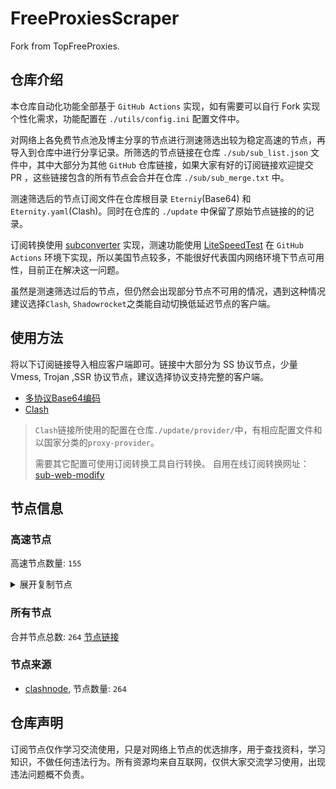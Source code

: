 # FreeProxiesScraper

Fork from TopFreeProxies.

## 仓库介绍
本仓库自动化功能全部基于 `GitHub Actions` 实现，如有需要可以自行 Fork 实现个性化需求，功能配置在 `./utils/config.ini` 配置文件中。

对网络上各免费节点池及博主分享的节点进行测速筛选出较为稳定高速的节点，再导入到仓库中进行分享记录。所筛选的节点链接在仓库 `./sub/sub_list.json` 文件中，其中大部分为其他 `GitHub` 仓库链接，如果大家有好的订阅链接欢迎提交 PR ，这些链接包含的所有节点会合并在仓库 `./sub/sub_merge.txt` 中。

测速筛选后的节点订阅文件在仓库根目录 `Eterniy`(Base64) 和 `Eternity.yaml`(Clash)。同时在仓库的 `./update` 中保留了原始节点链接的的记录。

订阅转换使用 [subconverter](https://github.com/tindy2013/subconverter) 实现，测速功能使用 [LiteSpeedTest](https://github.com/xxf098/LiteSpeedTest) 在 `GitHub Actions` 环境下实现，所以美国节点较多，不能很好代表国内网络环境下节点可用性，目前正在解决这一问题。

虽然是测速筛选过后的节点，但仍然会出现部分节点不可用的情况，遇到这种情况建议选择`Clash`, `Shadowrocket`之类能自动切换低延迟节点的客户端。

## 使用方法
将以下订阅链接导入相应客户端即可。链接中大部分为 SS 协议节点，少量 Vmess, Trojan ,SSR 协议节点，建议选择协议支持完整的客户端。

- [多协议Base64编码](https://raw.githubusercontent.com/caijh/FreeProxiesScraper/master/Eternity)
- [Clash](https://raw.githubusercontent.com/caijh/FreeProxiesScraper/master/Eternity.yaml)

>`Clash`链接所使用的配置在仓库`./update/provider/`中，有相应配置文件和以国家分类的`proxy-provider`。
>
>需要其它配置可使用订阅转换工具自行转换。
>自用在线订阅转换网址：[sub-web-modify](https://sub.v1.mk/)

## 节点信息
### 高速节点
高速节点数量: `155`
<details>
  <summary>展开复制节点</summary>

    vmess://eyJ2IjoiMiIsInBzIjoiMDQtMTAwLVJFTEFZIiwiYWRkIjoiczUuZGItbGluazAxLnRvcCIsInBvcnQiOiI4ODgwIiwidHlwZSI6Im5vbmUiLCJpZCI6ImFmYzI4YmMyLTM0NmQtMzVjZS1iODJmLTVlOWM3N2Y5ZDZhNCIsImFpZCI6IjAiLCJuZXQiOiJ3cyIsInBhdGgiOiIvZGFiYWkuaW4xMDQuMjEuMzcuMTA5IiwiaG9zdCI6InM1LmRiLWxpbmswMS50b3AiLCJ0bHMiOiIifQ==
    vmess://eyJ2IjoiMiIsInBzIjoiMDQtMTAxLVJFTEFZIiwiYWRkIjoiczEuZGItbGluazAyLnRvcCIsInBvcnQiOiIyMDg2IiwidHlwZSI6Im5vbmUiLCJpZCI6ImFmYzI4YmMyLTM0NmQtMzVjZS1iODJmLTVlOWM3N2Y5ZDZhNCIsImFpZCI6IjAiLCJuZXQiOiJ3cyIsInBhdGgiOiIvZGFiYWkuaW4xNzIuNjQuMTIuODQiLCJob3N0IjoiczEuZGItbGluazAyLnRvcCIsInRscyI6IiJ9
    vmess://eyJ2IjoiMiIsInBzIjoiMDQtMTAyLVJFTEFZIiwiYWRkIjoiczQuY24tZGIudG9wIiwicG9ydCI6IjgwODAiLCJ0eXBlIjoibm9uZSIsImlkIjoiYWZjMjhiYzItMzQ2ZC0zNWNlLWI4MmYtNWU5Yzc3ZjlkNmE0IiwiYWlkIjoiMCIsIm5ldCI6IndzIiwicGF0aCI6Ii9kYWJhaS5pbjEwNC4xOC4xMDAuNTAiLCJob3N0IjoiczQuY24tZGIudG9wIiwidGxzIjoiIn0=
    vmess://eyJ2IjoiMiIsInBzIjoiMDQtMTAzLVJFTEFZIiwiYWRkIjoiczIuZGItbGluazAyLnRvcCIsInBvcnQiOiIyMDk1IiwidHlwZSI6Im5vbmUiLCJpZCI6ImFmYzI4YmMyLTM0NmQtMzVjZS1iODJmLTVlOWM3N2Y5ZDZhNCIsImFpZCI6IjAiLCJuZXQiOiJ3cyIsInBhdGgiOiIvZGFiYWkuaW4xMDQuMTYuODUuNDAiLCJob3N0IjoiczIuZGItbGluazAyLnRvcCIsInRscyI6IiJ9
    vmess://eyJ2IjoiMiIsInBzIjoiMDQtMTA0LVJFTEFZIiwiYWRkIjoiczQuZGItbGluazAyLnRvcCIsInBvcnQiOiI4MCIsInR5cGUiOiJub25lIiwiaWQiOiJhZmMyOGJjMi0zNDZkLTM1Y2UtYjgyZi01ZTljNzdmOWQ2YTQiLCJhaWQiOiIwIiwibmV0Ijoid3MiLCJwYXRoIjoiL2RhYmFpLmluMTA0LjI1LjIzLjIxMSIsImhvc3QiOiJzNC5kYi1saW5rMDIudG9wIiwidGxzIjoiIn0=
    vmess://eyJ2IjoiMiIsInBzIjoiMDQtMTA1LVJFTEFZIiwiYWRkIjoiczQuZGItbGluazAxLnRvcCIsInBvcnQiOiIyMDg2IiwidHlwZSI6Im5vbmUiLCJpZCI6ImFmYzI4YmMyLTM0NmQtMzVjZS1iODJmLTVlOWM3N2Y5ZDZhNCIsImFpZCI6IjAiLCJuZXQiOiJ3cyIsInBhdGgiOiIvZGFiYWkuaW4xMDQuMjAuODUuMTMyIiwiaG9zdCI6InM0LmRiLWxpbmswMS50b3AiLCJ0bHMiOiIifQ==
    vmess://eyJ2IjoiMiIsInBzIjoiMDQtMTA2LUNOIiwiYWRkIjoiMTIubWFtYW1hamQuc2l0ZSIsInBvcnQiOiIyMzYxMiIsInR5cGUiOiJub25lIiwiaWQiOiIxYjc0ODE5Ni1mZjNjLTMxZTUtODZiYS0yZmRlM2QzMWNhYjgiLCJhaWQiOiIyIiwibmV0Ijoid3MiLCJwYXRoIjoiLyIsImhvc3QiOiIxMi5tYW1hbWFqZC5zaXRlIiwidGxzIjoiIn0=
    vmess://eyJ2IjoiMiIsInBzIjoiMDQtMTA3LUNOIiwiYWRkIjoiMTcubWFtYW1hamQuc2l0ZSIsInBvcnQiOiIyMzYxNyIsInR5cGUiOiJub25lIiwiaWQiOiIxYjc0ODE5Ni1mZjNjLTMxZTUtODZiYS0yZmRlM2QzMWNhYjgiLCJhaWQiOiIyIiwibmV0Ijoid3MiLCJwYXRoIjoiLyIsImhvc3QiOiIxNy5tYW1hbWFqZC5zaXRlIiwidGxzIjoiIn0=
    vmess://eyJ2IjoiMiIsInBzIjoiMDQtMTA4LUNOIiwiYWRkIjoiMTEubWFtYW1hamQuc2l0ZSIsInBvcnQiOiIyMzYxMSIsInR5cGUiOiJub25lIiwiaWQiOiIxYjc0ODE5Ni1mZjNjLTMxZTUtODZiYS0yZmRlM2QzMWNhYjgiLCJhaWQiOiIyIiwibmV0Ijoid3MiLCJwYXRoIjoiLyIsImhvc3QiOiIxMS5tYW1hbWFqZC5zaXRlIiwidGxzIjoiIn0=
    vmess://eyJ2IjoiMiIsInBzIjoiMDQtMTA5LUNOIiwiYWRkIjoiMTkubWFtYW1hamQuc2l0ZSIsInBvcnQiOiIyMzYxOSIsInR5cGUiOiJub25lIiwiaWQiOiIxYjc0ODE5Ni1mZjNjLTMxZTUtODZiYS0yZmRlM2QzMWNhYjgiLCJhaWQiOiIyIiwibmV0Ijoid3MiLCJwYXRoIjoiLyIsImhvc3QiOiIxOS5tYW1hbWFqZC5zaXRlIiwidGxzIjoiIn0=
    vmess://eyJ2IjoiMiIsInBzIjoiMDQtMTEwLUNOIiwiYWRkIjoiMTYubWFtYW1hamQuc2l0ZSIsInBvcnQiOiIyMzYxNiIsInR5cGUiOiJub25lIiwiaWQiOiIxYjc0ODE5Ni1mZjNjLTMxZTUtODZiYS0yZmRlM2QzMWNhYjgiLCJhaWQiOiIyIiwibmV0Ijoid3MiLCJwYXRoIjoiLyIsImhvc3QiOiIxNi5tYW1hbWFqZC5zaXRlIiwidGxzIjoiIn0=
    vmess://eyJ2IjoiMiIsInBzIjoiMDQtMTExLUNOIiwiYWRkIjoiMTgubWFtYW1hamQuc2l0ZSIsInBvcnQiOiIyMzYxOCIsInR5cGUiOiJub25lIiwiaWQiOiIxYjc0ODE5Ni1mZjNjLTMxZTUtODZiYS0yZmRlM2QzMWNhYjgiLCJhaWQiOiIyIiwibmV0Ijoid3MiLCJwYXRoIjoiLyIsImhvc3QiOiIxOC5tYW1hbWFqZC5zaXRlIiwidGxzIjoiIn0=
    vmess://eyJ2IjoiMiIsInBzIjoiMDQtMTEyLUNOIiwiYWRkIjoiMTUubWFtYW1hamQuc2l0ZSIsInBvcnQiOiIyMzYxNSIsInR5cGUiOiJub25lIiwiaWQiOiIxYjc0ODE5Ni1mZjNjLTMxZTUtODZiYS0yZmRlM2QzMWNhYjgiLCJhaWQiOiIyIiwibmV0Ijoid3MiLCJwYXRoIjoiLyIsImhvc3QiOiIxNS5tYW1hbWFqZC5zaXRlIiwidGxzIjoiIn0=
    vmess://eyJ2IjoiMiIsInBzIjoiMDQtMTEzLUNOIiwiYWRkIjoiNS5tYW1hbWFqZC5zaXRlIiwicG9ydCI6IjIzNjA1IiwidHlwZSI6Im5vbmUiLCJpZCI6IjFiNzQ4MTk2LWZmM2MtMzFlNS04NmJhLTJmZGUzZDMxY2FiOCIsImFpZCI6IjIiLCJuZXQiOiJ3cyIsInBhdGgiOiIvIiwiaG9zdCI6IjUubWFtYW1hamQuc2l0ZSIsInRscyI6IiJ9
    vmess://eyJ2IjoiMiIsInBzIjoiMDQtMTE0LUNOIiwiYWRkIjoiMTMubWFtYW1hamQuc2l0ZSIsInBvcnQiOiIyMzYxMyIsInR5cGUiOiJub25lIiwiaWQiOiIxYjc0ODE5Ni1mZjNjLTMxZTUtODZiYS0yZmRlM2QzMWNhYjgiLCJhaWQiOiIyIiwibmV0Ijoid3MiLCJwYXRoIjoiLyIsImhvc3QiOiIxMy5tYW1hbWFqZC5zaXRlIiwidGxzIjoiIn0=
    vmess://eyJ2IjoiMiIsInBzIjoiMDQtMTE1LUNOIiwiYWRkIjoiMTQubWFtYW1hamQuc2l0ZSIsInBvcnQiOiIyMzYxNCIsInR5cGUiOiJub25lIiwiaWQiOiIxYjc0ODE5Ni1mZjNjLTMxZTUtODZiYS0yZmRlM2QzMWNhYjgiLCJhaWQiOiIyIiwibmV0Ijoid3MiLCJwYXRoIjoiLyIsImhvc3QiOiIxNC5tYW1hbWFqZC5zaXRlIiwidGxzIjoiIn0=
    trojan://751194f0-7d98-32cc-9ec0-e5eb849694a9@yundun02.cdn.smp-paymentservices-apple.com:56323?allowInsecure=1&sni=cloudsync-prod.s3.amazonaws.com#04-116-CN
    trojan://751194f0-7d98-32cc-9ec0-e5eb849694a9@yundun02.cdn.smp-paymentservices-apple.com:56432?allowInsecure=1&sni=www.microsoft365.com#04-117-CN
    trojan://751194f0-7d98-32cc-9ec0-e5eb849694a9@push04.endpoint.smp-paymentservices-apple.com:23452?allowInsecure=1&sni=akamai.cdn.steampipe.steamcontent.com#04-118-CN
    trojan://751194f0-7d98-32cc-9ec0-e5eb849694a9@push04.endpoint.smp-paymentservices-apple.com:23453?allowInsecure=1&sni=steampipe-partner.akamaized.net#04-119-CN
    vmess://eyJ2IjoiMiIsInBzIjoiMDQtMTIwLUpQIiwiYWRkIjoianAtMS5hbmV3c3RhcnQuY3lvdSIsInBvcnQiOiI1MDYxIiwidHlwZSI6Im5vbmUiLCJpZCI6Ijc4NWMwOWQ5LWIyODUtMzkzZC05NjViLThhYjViYzY2YWIxMyIsImFpZCI6IjAiLCJuZXQiOiJ3cyIsInBhdGgiOiIvIiwiaG9zdCI6ImpwLTEuYW5ld3N0YXJ0LmN5b3UiLCJ0bHMiOiJ0bHMifQ==
    vmess://eyJ2IjoiMiIsInBzIjoiMDQtMTIxLU5PV0hFUkUiLCJhZGQiOiJqcDYtMS5hbmV3c3RhcnQuY3lvdSIsInBvcnQiOiI1MDYxIiwidHlwZSI6Im5vbmUiLCJpZCI6Ijc4NWMwOWQ5LWIyODUtMzkzZC05NjViLThhYjViYzY2YWIxMyIsImFpZCI6IjAiLCJuZXQiOiJ3cyIsInBhdGgiOiIvIiwiaG9zdCI6ImpwNi0xLmFuZXdzdGFydC5jeW91IiwidGxzIjoidGxzIn0=
    vmess://eyJ2IjoiMiIsInBzIjoiMDQtMTIzLU5PV0hFUkUiLCJhZGQiOiJ1czYtMS5hbmV3c3RhcnQuY3lvdSIsInBvcnQiOiI1MDYxIiwidHlwZSI6Im5vbmUiLCJpZCI6Ijc4NWMwOWQ5LWIyODUtMzkzZC05NjViLThhYjViYzY2YWIxMyIsImFpZCI6IjAiLCJuZXQiOiJ3cyIsInBhdGgiOiIvIiwiaG9zdCI6InVzNi0xLmFuZXdzdGFydC5jeW91IiwidGxzIjoidGxzIn0=
    ss://MjAyMi1ibGFrZTMtYWVzLTEyOC1nY206MTJ4R1JtY0V5M1RWRVR6RTQ3TXJlQT09@183.240.187.198:34664#05-124-CN
    trojan://2b1ed981-6547-4094-998b-06a3323d6f6c@xd-js.timiwc.com:59599?allowInsecure=1&sni=k62.tudou211.com#05-125-CN
    trojan://2b1ed981-6547-4094-998b-06a3323d6f6c@xd-js.timiwc.com:21332?allowInsecure=1&sni=k65.tudou211.com#05-126-CN
    trojan://2c605663-b89a-5734-a9d6-97d4743d72cf@dozo01.flztjc.top:8313?allowInsecure=1&sni=hk-13-568.flztjc.net#05-127-CN
    ss://YWVzLTI1Ni1jZmI6ZjhmN2FDemNQS2JzRjhwMw@45.153.124.90:989#05-128-MD
    trojan://bce0c7cb-08d1-46a7-b77b-7bff8b46252f@172.67.177.109:443?allowInsecure=1&sni=UUUUuUuuU.666461.xYz&ws=1&wspath=%2525252Fx9F83IcyjcEyBXZBROjL3Q5vTymr#05-129-RELAY
    trojan://telegram-id-directvpn@3.121.17.118:22223?allowInsecure=1&sni=trojan.burgerip.co.uk#05-130-DE
    trojan://bce0c7cb-08d1-46a7-b77b-7bff8b46252f@104.21.91.180:443?allowInsecure=1&sni=XXXXxxXxXc.666461.xyZ&ws=1&wspath=%2525252Fx9F83IcyjcEyBXZBROjL3Q5vTymr#05-133-RELAY
    trojan://0f7070cd-c91d-4532-a51f-56da4f0e94be@172.67.157.254:443?allowInsecure=1&sni=uuujjnmm.444752.xyz&ws=1&wspath=%2525252FctHoQlqeZn8pbEUSLppj7jCmY#05-143-RELAY
    trojan://0f7070cd-c91d-4532-a51f-56da4f0e94be@104.21.66.86:443?allowInsecure=1&sni=uuujjnmm.444752.xyz&ws=1&wspath=%2525252FctHoQlqeZn8pbEUSLppj7jCmY#05-152-RELAY
    trojan://a4e8ec0a-75d0-4fc5-837a-4973ed3a9d3e@104.21.73.150:443?allowInsecure=1&sni=dDDfFfVVBNHju.931.pP.UA&ws=1&wspath=%2525252FeoIwQ2eV4yO04R1hYgCXNutkS5H#05-156-RELAY
    trojan://redfree8@104.17.148.22:443?allowInsecure=1&sni=redfree8-p1.pooriashop.ir&ws=1&wspath=%2525252FtrTelegram%25252540V2ray_Alpha%2525252F%2525253Fed%2525253D2560#05-157-RELAY
    trojan://7701ddf5-6a48-401b-a3ec-8af52b6deb48@104.21.48.1:443?allowInsecure=1&sni=SsXcDFGty.99890604.XYZ&ws=1&wspath=%2525252FQRNs4ue90AX3hweBopuhWEbIX#05-158-RELAY
    vmess://eyJ2IjoiMiIsInBzIjoiMDUtMTU5LVJFTEFZIiwiYWRkIjoicDIudjJyYXlicmFzaWwueHl6IiwicG9ydCI6IjIwNTIiLCJ0eXBlIjoibm9uZSIsImlkIjoiM2NhMDcyMTItNjhhNS00NzUyLWJkMTYtNDNlMTRjZTkzNDM5IiwiYWlkIjoiMCIsIm5ldCI6IndzIiwicGF0aCI6Ii8iLCJob3N0IjoicDIudjJyYXlicmFzaWwueHl6IiwidGxzIjoiIn0=
    vmess://eyJ2IjoiMiIsInBzIjoiMDctMTY4LUNOIiwiYWRkIjoiNDcuMTE2LjE2Ni4xNzgiLCJwb3J0IjoiNTAwMDIiLCJ0eXBlIjoibm9uZSIsImlkIjoiNDE4MDQ4YWYtYTI5My00Yjk5LTliMGMtOThjYTM1ODBkZDI0IiwiYWlkIjoiMCIsIm5ldCI6IndzIiwicGF0aCI6Ii8iLCJob3N0IjoiIiwidGxzIjoiIn0=
    vmess://eyJ2IjoiMiIsInBzIjoiMDctMTY5LUNOIiwiYWRkIjoiNDcuOTIuMTUyLjE2OSIsInBvcnQiOiI1MDAwMiIsInR5cGUiOiJub25lIiwiaWQiOiI0MTgwNDhhZi1hMjkzLTRiOTktOWIwYy05OGNhMzU4MGRkMjQiLCJhaWQiOiIwIiwibmV0Ijoid3MiLCJwYXRoIjoiLyIsImhvc3QiOiIiLCJ0bHMiOiIifQ==
    vmess://eyJ2IjoiMiIsInBzIjoiMDctMTcwLUNOIiwiYWRkIjoiMTEyLjEzMi4yMTUuMzQiLCJwb3J0IjoiNTAwMDciLCJ0eXBlIjoibm9uZSIsImlkIjoiNDE4MDQ4YWYtYTI5My00Yjk5LTliMGMtOThjYTM1ODBkZDI0IiwiYWlkIjoiMCIsIm5ldCI6IndzIiwicGF0aCI6Ii8iLCJob3N0IjoiIiwidGxzIjoiIn0=
    vmess://eyJ2IjoiMiIsInBzIjoiMDctMTcxLUNOIiwiYWRkIjoiMTgzLjIzNi41MS4zNiIsInBvcnQiOiI1OTAwMyIsInR5cGUiOiJub25lIiwiaWQiOiI0MTgwNDhhZi1hMjkzLTRiOTktOWIwYy05OGNhMzU4MGRkMjQiLCJhaWQiOiIwIiwibmV0Ijoid3MiLCJwYXRoIjoiLyIsImhvc3QiOiIiLCJ0bHMiOiIifQ==
    vmess://eyJ2IjoiMiIsInBzIjoiMDctMTcyLUNOIiwiYWRkIjoiMTIwLjIxMC4yMDUuNTkiLCJwb3J0IjoiNTAwMDIiLCJ0eXBlIjoibm9uZSIsImlkIjoiNDE4MDQ4YWYtYTI5My00Yjk5LTliMGMtOThjYTM1ODBkZDI0IiwiYWlkIjoiNjQiLCJuZXQiOiJ3cyIsInBhdGgiOiIvIiwiaG9zdCI6IiIsInRscyI6IiJ9
    vmess://eyJ2IjoiMiIsInBzIjoiMDctMTczLUNOIiwiYWRkIjoiMTIwLjE5OC43MS4yMTgiLCJwb3J0IjoiMzI5MTUiLCJ0eXBlIjoibm9uZSIsImlkIjoiNDE4MDQ4YWYtYTI5My00Yjk5LTliMGMtOThjYTM1ODBkZDI0IiwiYWlkIjoiNjQiLCJuZXQiOiJ3cyIsInBhdGgiOiIvIiwiaG9zdCI6IiIsInRscyI6IiJ9
    vmess://eyJ2IjoiMiIsInBzIjoiMDctMTc0LUNOIiwiYWRkIjoiNDcuMTA0LjE4Ni4xMzMiLCJwb3J0IjoiNTAwMDIiLCJ0eXBlIjoibm9uZSIsImlkIjoiNDE4MDQ4YWYtYTI5My00Yjk5LTliMGMtOThjYTM1ODBkZDI0IiwiYWlkIjoiNjQiLCJuZXQiOiJ3cyIsInBhdGgiOiIvIiwiaG9zdCI6IiIsInRscyI6IiJ9
    ssr://Mi5saW5raHViLnN1cHBvcnQ6NDAyMDY6YXV0aF9hZXMxMjhfbWQ1OnJjNC1tZDU6cGxhaW46UlU1YU5USkwvP2dyb3VwPVUxTlNVSEp2ZG1sa1pYSSZyZW1hcmtzPU1EY3RNVGMxTFVOTyZvYmZzcGFyYW09WTJReVlqWTVNamt3TWk0Mk5qQXlZamcwTmpNME5qUXhNRGcxTURZdWJXbGpjbTl6YjJaMExtTnZiUSZwcm90b3BhcmFtPU9USTVNREk2Y0VaWFIwOVI
    vmess://eyJ2IjoiMiIsInBzIjoiMDctMTc2LUNOIiwiYWRkIjoiMTgzLjIzNi41MS4zNyIsInBvcnQiOiI1NTExMiIsInR5cGUiOiJub25lIiwiaWQiOiI0MTgwNDhhZi1hMjkzLTRiOTktOWIwYy05OGNhMzU4MGRkMjQiLCJhaWQiOiI2NCIsIm5ldCI6IndzIiwicGF0aCI6Ii8iLCJob3N0IjoiIiwidGxzIjoiIn0=
    vmess://eyJ2IjoiMiIsInBzIjoiMDctMTc3LUNOIiwiYWRkIjoiMTgzLjIzNi41MS4zNyIsInBvcnQiOiI0NjYyMSIsInR5cGUiOiJub25lIiwiaWQiOiI0MTgwNDhhZi1hMjkzLTRiOTktOWIwYy05OGNhMzU4MGRkMjQiLCJhaWQiOiI2NCIsIm5ldCI6IndzIiwicGF0aCI6Ii8iLCJob3N0IjoiIiwidGxzIjoiIn0=
    vmess://eyJ2IjoiMiIsInBzIjoiMDctMTc4LUNOIiwiYWRkIjoiMTgzLjIzNi41MS4zNyIsInBvcnQiOiI0MTkxMSIsInR5cGUiOiJub25lIiwiaWQiOiI0MTgwNDhhZi1hMjkzLTRiOTktOWIwYy05OGNhMzU4MGRkMjQiLCJhaWQiOiI2NCIsIm5ldCI6IndzIiwicGF0aCI6Ii8iLCJob3N0IjoiIiwidGxzIjoiIn0=
    ss://YWVzLTI1Ni1nY206MUZFOFVYNUtIR1lCTFlNVQ@ti3hyra4.slashdevslashnetslashtun.net:15015#07-179-CN
    vmess://eyJ2IjoiMiIsInBzIjoiMDctMTgwLVVTIiwiYWRkIjoieWFsLmZ4bGNuLmNvbSIsInBvcnQiOiI0NTI2MiIsInR5cGUiOiJub25lIiwiaWQiOiI0NjllMGIzMS0zMGMzLTRkYWItODAwZC03MTEyMzI2MzRjZTEiLCJhaWQiOiIwIiwibmV0Ijoid3MiLCJwYXRoIjoiLyIsImhvc3QiOiJ5YWwuZnhsY24uY29tIiwidGxzIjoiIn0=
    ss://YWVzLTEyOC1nY206T09TV0RZWFRTUldNVEFFSUo4WFVDRDI3UjJGMzg0T0RLVEhYRjQxWUxSVjQ@185.112.32.244:31792#07-181-IR
    vmess://eyJ2IjoiMiIsInBzIjoiMDctMTgzLUNOIiwiYWRkIjoiMTExLjI2LjEwOS43OSIsInBvcnQiOiIzMDgyNSIsInR5cGUiOiJub25lIiwiaWQiOiJjYmIzZjg3Ny1kMWZiLTM0NGMtODdhOS1kMTUzYmZmZDU0ODQiLCJhaWQiOiIyIiwibmV0Ijoid3MiLCJwYXRoIjoiL29vb28iLCJob3N0IjoiIiwidGxzIjoiIn0=
    vmess://eyJ2IjoiMiIsInBzIjoiMDctMTg0LUlSIiwiYWRkIjoidmlwLnRlcnRlcnBwbi5wdyIsInBvcnQiOiI4MDkwIiwidHlwZSI6Im5vbmUiLCJpZCI6Ijg5MWUxZDFjLTVmYmMtNDBjYi05MjU2LTU4YjAxNmI2YjYwMCIsImFpZCI6IjAiLCJuZXQiOiJ3cyIsInBhdGgiOiIvIiwiaG9zdCI6InZpcC50ZXJ0ZXJwcG4ucHciLCJ0bHMiOiIifQ==
    vmess://eyJ2IjoiMiIsInBzIjoiMDctMTg1LUlSIiwiYWRkIjoiNzguMzkuOS4xMzQiLCJwb3J0IjoiODA5MCIsInR5cGUiOiJub25lIiwiaWQiOiI4OTFlMWQxYy01ZmJjLTQwY2ItOTI1Ni01OGIwMTZiNmI2MDAiLCJhaWQiOiIwIiwibmV0Ijoid3MiLCJwYXRoIjoiLyIsImhvc3QiOiIiLCJ0bHMiOiIifQ==
    trojan://1b4c16925f934c57b954a9f0f23dea33@42.240.152.238:8842?allowInsecure=1&sni=brwx.spvpv.com#07-186-CN
    ss://YWVzLTI1Ni1jZmI6ZjhmN2FDemNQS2JzRjhwMw@89.46.238.35:989#07-187-LV
    ss://YWVzLTI1Ni1nY206UFRPTFNUS0tFN0RXUlYxSQ@ti3hyra4.slashdevslashnetslashtun.net:16002#07-188-CN
    ss://YWVzLTI1Ni1nY206TEhZTjFGTTJHMjA3VTQ2NQ@ti3hyra4.slashdevslashnetslashtun.net:16013#07-189-CN
    ss://YWVzLTI1Ni1nY206S1k2VDdNT1lWVVlEQ0UwVA@ti3hyra4.slashdevslashnetslashtun.net:18011#07-190-CN
    ss://YWVzLTI1Ni1nY206QVJYSjM3RTRWOE4wOUtXSA@ti3hyra4.slashdevslashnetslashtun.net:18005#07-191-CN
    ss://YWVzLTI1Ni1nY206S0FCMlAzNjkzUE5YR0wwRA@ti3hyra4.slashdevslashnetslashtun.net:18008#07-192-CN
    ss://YWVzLTI1Ni1nY206WTVZWFA1VjEzMTJGWUJYOA@ti3hyra4.slashdevslashnetslashtun.net:18010#07-193-CN
    vmess://eyJ2IjoiMiIsInBzIjoiMDctMTk0LUZSIiwiYWRkIjoiMTQ2LjU5LjgwLjcwIiwicG9ydCI6IjIwODMiLCJ0eXBlIjoibm9uZSIsImlkIjoiNzUyMzMzOWItZmI2My00ZWNiLWI4NGEtZTQwMjA0NTkxOWVmIiwiYWlkIjoiMCIsIm5ldCI6IndzIiwicGF0aCI6Ii8iLCJob3N0IjoiIiwidGxzIjoidGxzIn0=
    vmess://eyJ2IjoiMiIsInBzIjoiMDctMTk1LVJFTEFZIiwiYWRkIjoiMTA0LjIxLjU3LjIwNiIsInBvcnQiOiI4MCIsInR5cGUiOiJub25lIiwiaWQiOiIzZDk3NDFkYS1jMGU0LTQ3Y2MtYTVlMC1mMWFmM2QzMzdkYWUiLCJhaWQiOiIwIiwibmV0Ijoid3MiLCJwYXRoIjoiL1UyWjBGb0JrZ3RacWZ3QXdZMlNObSIsImhvc3QiOiIiLCJ0bHMiOiIifQ==
    vmess://eyJ2IjoiMiIsInBzIjoiMDctMTk2LUNOIiwiYWRkIjoidjcuaGVkdWlhbi5saW5rIiwicG9ydCI6IjMwODA3IiwidHlwZSI6Im5vbmUiLCJpZCI6ImNiYjNmODc3LWQxZmItMzQ0Yy04N2E5LWQxNTNiZmZkNTQ4NCIsImFpZCI6IjIiLCJuZXQiOiJ3cyIsInBhdGgiOiIvb29vbyIsImhvc3QiOiJ2Ny5oZWR1aWFuLmxpbmsiLCJ0bHMiOiIifQ==
    vmess://eyJ2IjoiMiIsInBzIjoiMDctMTk3LUNOIiwiYWRkIjoidjI0LmhlZHVpYW4ubGluayIsInBvcnQiOiIzMDgyNCIsInR5cGUiOiJub25lIiwiaWQiOiJjYmIzZjg3Ny1kMWZiLTM0NGMtODdhOS1kMTUzYmZmZDU0ODQiLCJhaWQiOiIyIiwibmV0Ijoid3MiLCJwYXRoIjoiL29vb28iLCJob3N0IjoidjI0LmhlZHVpYW4ubGluayIsInRscyI6IiJ9
    ss://YWVzLTI1Ni1nY206WERYODRJMjZDNU1UTlFJUQ@23.185.248.12:17002#07-198-US
    vmess://eyJ2IjoiMiIsInBzIjoiMDctMTk5LVJFTEFZIiwiYWRkIjoiMTcyLjY3LjE2Mi43NCIsInBvcnQiOiI0NDMiLCJ0eXBlIjoibm9uZSIsImlkIjoiZTliNGJkYmQtY2M1Yi00YTkwLTk2MTYtZWEwZjEwOTJlYzdjIiwiYWlkIjoiMCIsIm5ldCI6IndzIiwicGF0aCI6Ii9WZ3RzT3JyaU1mMXNkZXA1S0tTdWVzIiwiaG9zdCI6IiIsInRscyI6InRscyJ9
    trojan://d6b8011a-c725-435a-9fec-bf6d3530392c@156.238.18.196:2083?allowInsecure=1&sni=vle.amclubdns.dpdns.org&ws=1&wspath=%2525252F%2525253Fed%2525253D2560#07-200-RELAY
    vmess://eyJ2IjoiMiIsInBzIjoiMDctMjAxLVVTIiwiYWRkIjoibHQuZnhsY24uY29tIiwicG9ydCI6IjQ1MjEwIiwidHlwZSI6Im5vbmUiLCJpZCI6IjQ2OWUwYjMxLTMwYzMtNGRhYi04MDBkLTcxMTIzMjYzNGNlMSIsImFpZCI6IjAiLCJuZXQiOiJ3cyIsInBhdGgiOiIvIiwiaG9zdCI6Imx0LmZ4bGNuLmNvbSIsInRscyI6IiJ9
    ss://Y2hhY2hhMjAtaWV0Zi1wb2x5MTMwNTpOazlhc2dsRHpIemprdFZ6VGt2aGFB@arxfw2b78fi2q9hzylhn.freesocks.work:443#07-202-VN
    ss://YWVzLTI1Ni1jZmI6cXdlclJFV1FAQA@p141.panda001.net:4652#07-203-KR
    vmess://eyJ2IjoiMiIsInBzIjoiMDctMjA0LUNOIiwiYWRkIjoiMTExLjI2LjEwOS43OSIsInBvcnQiOiIzMDgyOCIsInR5cGUiOiJub25lIiwiaWQiOiJjYmIzZjg3Ny1kMWZiLTM0NGMtODdhOS1kMTUzYmZmZDU0ODQiLCJhaWQiOiIyIiwibmV0Ijoid3MiLCJwYXRoIjoiL29vb28iLCJob3N0IjoiIiwidGxzIjoiIn0=
    vmess://eyJ2IjoiMiIsInBzIjoiMDctMjA1LVJFTEFZIiwiYWRkIjoiMTA0LjIxLjIyNy4xMzQiLCJwb3J0IjoiMjA4MiIsInR5cGUiOiJub25lIiwiaWQiOiJjNzgyMDA2NS1mYTA1LTM2ZDYtYWI3Ny01NmU0YjAzYzU4ODEiLCJhaWQiOiIwIiwibmV0Ijoid3MiLCJwYXRoIjoiL2RhYmFpLmluMTA0LjIwLjY0LjIxNyIsImhvc3QiOiIiLCJ0bHMiOiIifQ==
    vmess://eyJ2IjoiMiIsInBzIjoiMDgtMjA4LUNOIiwiYWRkIjoieGRkLmRhc2h1YWkuY3lvdSIsInBvcnQiOiI0NTA1NyIsInR5cGUiOiJub25lIiwiaWQiOiJkNjVlZWZmMi1jZThkLTRkN2ItYjkyYi0wYmUzN2ZhMDAwOTkiLCJhaWQiOiIwIiwibmV0Ijoid3MiLCJwYXRoIjoiLyIsImhvc3QiOiJ4ZGQuZGFzaHVhaS5jeW91IiwidGxzIjoiIn0=
    vmess://eyJ2IjoiMiIsInBzIjoiMDgtMjA5LU5PV0hFUkUiLCJhZGQiOiJoYWEuZGFzaHVhaS5jeW91IiwicG9ydCI6IjQ1MDU4IiwidHlwZSI6Im5vbmUiLCJpZCI6ImQ2NWVlZmYyLWNlOGQtNGQ3Yi1iOTJiLTBiZTM3ZmEwMDA5OSIsImFpZCI6IjAiLCJuZXQiOiJ3cyIsInBhdGgiOiIvIiwiaG9zdCI6ImhhYS5kYXNodWFpLmN5b3UiLCJ0bHMiOiIifQ==
    vmess://eyJ2IjoiMiIsInBzIjoiMDgtMjEwLUNOIiwiYWRkIjoieGRkLmRhc2h1YWkuY3lvdSIsInBvcnQiOiI0NTA1NSIsInR5cGUiOiJub25lIiwiaWQiOiJkNjVlZWZmMi1jZThkLTRkN2ItYjkyYi0wYmUzN2ZhMDAwOTkiLCJhaWQiOiIwIiwibmV0Ijoid3MiLCJwYXRoIjoiLyIsImhvc3QiOiJ4ZGQuZGFzaHVhaS5jeW91IiwidGxzIjoiIn0=
    vmess://eyJ2IjoiMiIsInBzIjoiMDgtMjExLVJVIiwiYWRkIjoiNDUuMTQ3LjIwMS4yMzEiLCJwb3J0IjoiMjMxMTAiLCJ0eXBlIjoibm9uZSIsImlkIjoiOWU3NDEyOTgtNjAwMS00ZTEwLWI4YTUtYWVhMjY0YjhlZGU2IiwiYWlkIjoiMCIsIm5ldCI6IndzIiwicGF0aCI6Ii8iLCJob3N0IjoiIiwidGxzIjoiIn0=
    vmess://eyJ2IjoiMiIsInBzIjoiMDgtMjEyLUNOIiwiYWRkIjoieGRkLmRhc2h1YWkuY3lvdSIsInBvcnQiOiI0NTA1MyIsInR5cGUiOiJub25lIiwiaWQiOiJkNjVlZWZmMi1jZThkLTRkN2ItYjkyYi0wYmUzN2ZhMDAwOTkiLCJhaWQiOiIwIiwibmV0Ijoid3MiLCJwYXRoIjoiLyIsImhvc3QiOiJ4ZGQuZGFzaHVhaS5jeW91IiwidGxzIjoiIn0=
    vmess://eyJ2IjoiMiIsInBzIjoiMDgtMjE0LU5PV0hFUkUiLCJhZGQiOiJoYWEuZGFzaHVhaS5jeW91IiwicG9ydCI6IjQ1MDYwIiwidHlwZSI6Im5vbmUiLCJpZCI6ImQ2NWVlZmYyLWNlOGQtNGQ3Yi1iOTJiLTBiZTM3ZmEwMDA5OSIsImFpZCI6IjAiLCJuZXQiOiJ3cyIsInBhdGgiOiIvIiwiaG9zdCI6ImhhYS5kYXNodWFpLmN5b3UiLCJ0bHMiOiIifQ==
    vmess://eyJ2IjoiMiIsInBzIjoiMDgtMjE1LU5PV0hFUkUiLCJhZGQiOiJoYWEuZGFzaHVhaS5jeW91IiwicG9ydCI6IjQ1MDU0IiwidHlwZSI6Im5vbmUiLCJpZCI6ImQ2NWVlZmYyLWNlOGQtNGQ3Yi1iOTJiLTBiZTM3ZmEwMDA5OSIsImFpZCI6IjAiLCJuZXQiOiJ3cyIsInBhdGgiOiIvIiwiaG9zdCI6ImhhYS5kYXNodWFpLmN5b3UiLCJ0bHMiOiIifQ==
    vmess://eyJ2IjoiMiIsInBzIjoiMDgtMjE2LVJVIiwiYWRkIjoiNDUuMTQ3LjIwMS4yMzEiLCJwb3J0IjoiMjAwNjkiLCJ0eXBlIjoibm9uZSIsImlkIjoiZWMyZTA5N2MtMmY4Zi00NjNjLTk0MDAtNDY3ZDJmN2YwMTUyIiwiYWlkIjoiMCIsIm5ldCI6IndzIiwicGF0aCI6Ii8iLCJob3N0IjoiIiwidGxzIjoiIn0=
    vmess://eyJ2IjoiMiIsInBzIjoiMDgtMjE3LUNOIiwiYWRkIjoieGRkLmRhc2h1YWkuY3lvdSIsInBvcnQiOiI0NTA2MyIsInR5cGUiOiJub25lIiwiaWQiOiJkNjVlZWZmMi1jZThkLTRkN2ItYjkyYi0wYmUzN2ZhMDAwOTkiLCJhaWQiOiIwIiwibmV0Ijoid3MiLCJwYXRoIjoiLyIsImhvc3QiOiJ4ZGQuZGFzaHVhaS5jeW91IiwidGxzIjoiIn0=
    vmess://eyJ2IjoiMiIsInBzIjoiMDgtMjE5LUNOIiwiYWRkIjoieGRkLmRhc2h1YWkuY3lvdSIsInBvcnQiOiI0NTA3MSIsInR5cGUiOiJub25lIiwiaWQiOiJkNjVlZWZmMi1jZThkLTRkN2ItYjkyYi0wYmUzN2ZhMDAwOTkiLCJhaWQiOiIwIiwibmV0Ijoid3MiLCJwYXRoIjoiLyIsImhvc3QiOiJ4ZGQuZGFzaHVhaS5jeW91IiwidGxzIjoiIn0=
    vmess://eyJ2IjoiMiIsInBzIjoiMDgtMjIwLU5PV0hFUkUiLCJhZGQiOiJoYWEuZGFzaHVhaS5jeW91IiwicG9ydCI6IjQ1MDY2IiwidHlwZSI6Im5vbmUiLCJpZCI6ImQ2NWVlZmYyLWNlOGQtNGQ3Yi1iOTJiLTBiZTM3ZmEwMDA5OSIsImFpZCI6IjAiLCJuZXQiOiJ3cyIsInBhdGgiOiIvIiwiaG9zdCI6ImhhYS5kYXNodWFpLmN5b3UiLCJ0bHMiOiIifQ==
    vmess://eyJ2IjoiMiIsInBzIjoiMDgtMjIxLU5PV0hFUkUiLCJhZGQiOiJoYWEuZGFzaHVhaS5jeW91IiwicG9ydCI6IjQ1MDc4IiwidHlwZSI6Im5vbmUiLCJpZCI6ImQ2NWVlZmYyLWNlOGQtNGQ3Yi1iOTJiLTBiZTM3ZmEwMDA5OSIsImFpZCI6IjAiLCJuZXQiOiJ3cyIsInBhdGgiOiIvIiwiaG9zdCI6ImhhYS5kYXNodWFpLmN5b3UiLCJ0bHMiOiIifQ==
    vmess://eyJ2IjoiMiIsInBzIjoiMDgtMjIyLVJVIiwiYWRkIjoiNDUuMTQ3LjIwMS4yMzEiLCJwb3J0IjoiMjMxMTAiLCJ0eXBlIjoibm9uZSIsImlkIjoiYzVkYTY5ZjMtZTY0MS00ZTRjLWI3NTItNjdjNzNmNWY1MzRmIiwiYWlkIjoiMCIsIm5ldCI6IndzIiwicGF0aCI6Ii8iLCJob3N0IjoiIiwidGxzIjoiIn0=
    vmess://eyJ2IjoiMiIsInBzIjoiMDgtMjI0LVJVIiwiYWRkIjoiNDUuMTQ3LjIwMS4yMzEiLCJwb3J0IjoiMjAwNjkiLCJ0eXBlIjoibm9uZSIsImlkIjoiYzVkYTY5ZjMtZTY0MS00ZTRjLWI3NTItNjdjNzNmNWY1MzRmIiwiYWlkIjoiMCIsIm5ldCI6IndzIiwicGF0aCI6Ii8iLCJob3N0IjoiIiwidGxzIjoiIn0=
    vmess://eyJ2IjoiMiIsInBzIjoiMDgtMjI1LVJVIiwiYWRkIjoiNDUuMTQ3LjIwMS4yMzEiLCJwb3J0IjoiMjMxMTAiLCJ0eXBlIjoibm9uZSIsImlkIjoiZWMyZTA5N2MtMmY4Zi00NjNjLTk0MDAtNDY3ZDJmN2YwMTUyIiwiYWlkIjoiMCIsIm5ldCI6IndzIiwicGF0aCI6Ii8iLCJob3N0IjoiIiwidGxzIjoiIn0=
    vmess://eyJ2IjoiMiIsInBzIjoiMDgtMjI2LU5PV0hFUkUiLCJhZGQiOiJoYWEuZGFzaHVhaS5jeW91IiwicG9ydCI6IjQ1MDU2IiwidHlwZSI6Im5vbmUiLCJpZCI6ImQ2NWVlZmYyLWNlOGQtNGQ3Yi1iOTJiLTBiZTM3ZmEwMDA5OSIsImFpZCI6IjAiLCJuZXQiOiJ3cyIsInBhdGgiOiIvIiwiaG9zdCI6ImhhYS5kYXNodWFpLmN5b3UiLCJ0bHMiOiIifQ==
    vmess://eyJ2IjoiMiIsInBzIjoiMDgtMjI4LUNOIiwiYWRkIjoieGRkLmRhc2h1YWkuY3lvdSIsInBvcnQiOiI0NTA3NyIsInR5cGUiOiJub25lIiwiaWQiOiJkNjVlZWZmMi1jZThkLTRkN2ItYjkyYi0wYmUzN2ZhMDAwOTkiLCJhaWQiOiIwIiwibmV0Ijoid3MiLCJwYXRoIjoiLyIsImhvc3QiOiJ4ZGQuZGFzaHVhaS5jeW91IiwidGxzIjoiIn0=
    vmess://eyJ2IjoiMiIsInBzIjoiMDgtMjI5LUNOIiwiYWRkIjoieGRkLmRhc2h1YWkuY3lvdSIsInBvcnQiOiI0NTA2NyIsInR5cGUiOiJub25lIiwiaWQiOiJkNjVlZWZmMi1jZThkLTRkN2ItYjkyYi0wYmUzN2ZhMDAwOTkiLCJhaWQiOiIwIiwibmV0Ijoid3MiLCJwYXRoIjoiLyIsImhvc3QiOiJ4ZGQuZGFzaHVhaS5jeW91IiwidGxzIjoiIn0=
    vmess://eyJ2IjoiMiIsInBzIjoiMDgtMjMxLVJVIiwiYWRkIjoiNDUuMTQ3LjIwMS4yMzEiLCJwb3J0IjoiMjAwNjkiLCJ0eXBlIjoibm9uZSIsImlkIjoiOWU3NDEyOTgtNjAwMS00ZTEwLWI4YTUtYWVhMjY0YjhlZGU2IiwiYWlkIjoiMCIsIm5ldCI6IndzIiwicGF0aCI6Ii8iLCJob3N0IjoiIiwidGxzIjoiIn0=
    vmess://eyJ2IjoiMiIsInBzIjoiMDgtMjMyLU5PV0hFUkUiLCJhZGQiOiJoYWEuZGFzaHVhaS5jeW91IiwicG9ydCI6IjQ1MDc0IiwidHlwZSI6Im5vbmUiLCJpZCI6ImQ2NWVlZmYyLWNlOGQtNGQ3Yi1iOTJiLTBiZTM3ZmEwMDA5OSIsImFpZCI6IjAiLCJuZXQiOiJ3cyIsInBhdGgiOiIvIiwiaG9zdCI6ImhhYS5kYXNodWFpLmN5b3UiLCJ0bHMiOiIifQ==
    vmess://eyJ2IjoiMiIsInBzIjoiMDgtMjMzLUNOIiwiYWRkIjoieGRkLmRhc2h1YWkuY3lvdSIsInBvcnQiOiI0NTA1MSIsInR5cGUiOiJub25lIiwiaWQiOiJkNjVlZWZmMi1jZThkLTRkN2ItYjkyYi0wYmUzN2ZhMDAwOTkiLCJhaWQiOiIwIiwibmV0Ijoid3MiLCJwYXRoIjoiLyIsImhvc3QiOiJ4ZGQuZGFzaHVhaS5jeW91IiwidGxzIjoiIn0=
    vmess://eyJ2IjoiMiIsInBzIjoiMDgtMjM0LU5PV0hFUkUiLCJhZGQiOiJoYWEuZGFzaHVhaS5jeW91IiwicG9ydCI6IjQ1MDcyIiwidHlwZSI6Im5vbmUiLCJpZCI6ImQ2NWVlZmYyLWNlOGQtNGQ3Yi1iOTJiLTBiZTM3ZmEwMDA5OSIsImFpZCI6IjAiLCJuZXQiOiJ3cyIsInBhdGgiOiIvIiwiaG9zdCI6ImhhYS5kYXNodWFpLmN5b3UiLCJ0bHMiOiIifQ==
    vmess://eyJ2IjoiMiIsInBzIjoiMDgtMjM1LU5PV0hFUkUiLCJhZGQiOiJoYWEuZGFzaHVhaS5jeW91IiwicG9ydCI6IjQ1MDUyIiwidHlwZSI6Im5vbmUiLCJpZCI6ImQ2NWVlZmYyLWNlOGQtNGQ3Yi1iOTJiLTBiZTM3ZmEwMDA5OSIsImFpZCI6IjAiLCJuZXQiOiJ3cyIsInBhdGgiOiIvIiwiaG9zdCI6ImhhYS5kYXNodWFpLmN5b3UiLCJ0bHMiOiIifQ==
    vmess://eyJ2IjoiMiIsInBzIjoiMDgtMjM2LUNOIiwiYWRkIjoieGRkLmRhc2h1YWkuY3lvdSIsInBvcnQiOiI0NTA3NSIsInR5cGUiOiJub25lIiwiaWQiOiJkNjVlZWZmMi1jZThkLTRkN2ItYjkyYi0wYmUzN2ZhMDAwOTkiLCJhaWQiOiIwIiwibmV0Ijoid3MiLCJwYXRoIjoiLyIsImhvc3QiOiJ4ZGQuZGFzaHVhaS5jeW91IiwidGxzIjoiIn0=
    vmess://eyJ2IjoiMiIsInBzIjoiMDgtMjM4LUNOIiwiYWRkIjoieGRkLmRhc2h1YWkuY3lvdSIsInBvcnQiOiI0NTA2NSIsInR5cGUiOiJub25lIiwiaWQiOiJkNjVlZWZmMi1jZThkLTRkN2ItYjkyYi0wYmUzN2ZhMDAwOTkiLCJhaWQiOiIwIiwibmV0Ijoid3MiLCJwYXRoIjoiLyIsImhvc3QiOiJ4ZGQuZGFzaHVhaS5jeW91IiwidGxzIjoiIn0=
    vmess://eyJ2IjoiMiIsInBzIjoiMDgtMjQwLU5PV0hFUkUiLCJhZGQiOiJoYWEuZGFzaHVhaS5jeW91IiwicG9ydCI6IjQ1MDY0IiwidHlwZSI6Im5vbmUiLCJpZCI6ImQ2NWVlZmYyLWNlOGQtNGQ3Yi1iOTJiLTBiZTM3ZmEwMDA5OSIsImFpZCI6IjAiLCJuZXQiOiJ3cyIsInBhdGgiOiIvIiwiaG9zdCI6ImhhYS5kYXNodWFpLmN5b3UiLCJ0bHMiOiIifQ==
    vmess://eyJ2IjoiMiIsInBzIjoiMDgtMjQxLUhLIiwiYWRkIjoieGcuZGFzaHVhaS5jeW91IiwicG9ydCI6IjE5OTAxIiwidHlwZSI6Im5vbmUiLCJpZCI6ImQ2NWVlZmYyLWNlOGQtNGQ3Yi1iOTJiLTBiZTM3ZmEwMDA5OSIsImFpZCI6IjAiLCJuZXQiOiJ3cyIsInBhdGgiOiIvIiwiaG9zdCI6InhnLmRhc2h1YWkuY3lvdSIsInRscyI6IiJ9
    vmess://eyJ2IjoiMiIsInBzIjoiMDgtMjQyLU5PV0hFUkUiLCJhZGQiOiJoYWEuZGFzaHVhaS5jeW91IiwicG9ydCI6IjQ1MDYyIiwidHlwZSI6Im5vbmUiLCJpZCI6ImQ2NWVlZmYyLWNlOGQtNGQ3Yi1iOTJiLTBiZTM3ZmEwMDA5OSIsImFpZCI6IjAiLCJuZXQiOiJ3cyIsInBhdGgiOiIvIiwiaG9zdCI6ImhhYS5kYXNodWFpLmN5b3UiLCJ0bHMiOiIifQ==
    vmess://eyJ2IjoiMiIsInBzIjoiMDgtMjQzLU5PV0hFUkUiLCJhZGQiOiJoYWEuZGFzaHVhaS5jeW91IiwicG9ydCI6IjQ1MDc2IiwidHlwZSI6Im5vbmUiLCJpZCI6ImQ2NWVlZmYyLWNlOGQtNGQ3Yi1iOTJiLTBiZTM3ZmEwMDA5OSIsImFpZCI6IjAiLCJuZXQiOiJ3cyIsInBhdGgiOiIvIiwiaG9zdCI6ImhhYS5kYXNodWFpLmN5b3UiLCJ0bHMiOiIifQ==
    vmess://eyJ2IjoiMiIsInBzIjoiMDgtMjQ0LUNOIiwiYWRkIjoieGRkLmRhc2h1YWkuY3lvdSIsInBvcnQiOiI0NTA2MSIsInR5cGUiOiJub25lIiwiaWQiOiJkNjVlZWZmMi1jZThkLTRkN2ItYjkyYi0wYmUzN2ZhMDAwOTkiLCJhaWQiOiIwIiwibmV0Ijoid3MiLCJwYXRoIjoiLyIsImhvc3QiOiJ4ZGQuZGFzaHVhaS5jeW91IiwidGxzIjoiIn0=
    vmess://eyJ2IjoiMiIsInBzIjoiMDgtMjQ1LUNOIiwiYWRkIjoieGRkLmRhc2h1YWkuY3lvdSIsInBvcnQiOiI0NTA1OSIsInR5cGUiOiJub25lIiwiaWQiOiJkNjVlZWZmMi1jZThkLTRkN2ItYjkyYi0wYmUzN2ZhMDAwOTkiLCJhaWQiOiIwIiwibmV0Ijoid3MiLCJwYXRoIjoiLyIsImhvc3QiOiJ4ZGQuZGFzaHVhaS5jeW91IiwidGxzIjoiIn0=
    vmess://eyJ2IjoiMiIsInBzIjoiMDgtMjQ2LUNOIiwiYWRkIjoieGRkLmRhc2h1YWkuY3lvdSIsInBvcnQiOiI0NTA3MyIsInR5cGUiOiJub25lIiwiaWQiOiJkNjVlZWZmMi1jZThkLTRkN2ItYjkyYi0wYmUzN2ZhMDAwOTkiLCJhaWQiOiIwIiwibmV0Ijoid3MiLCJwYXRoIjoiLyIsImhvc3QiOiJ4ZGQuZGFzaHVhaS5jeW91IiwidGxzIjoiIn0=
    ssr://Y25hbWUwNGItc3Jta3g2ZmZzaXpzc21qdy5iZXN0cnVpc2xlaXBhLmNvbTo5MDExOmF1dGhfYWVzMTI4X21kNTpjaGFjaGEyMC1pZXRmOmh0dHBfc2ltcGxlOmVXZFZiek5YLz9ncm91cD1VMU5TVUhKdmRtbGtaWEkmcmVtYXJrcz1NRGt0TWpZeUxVTk8mb2Jmc3BhcmFtPVpHWmtaVFk1T1Rrek5TNXRhV055YjNOdlpuUXVZMjl0JnByb3RvcGFyYW09T1RrNU16VTZkbUl6VkZSRw
    ssr://eTY2LmZmZC5tdDU4ODgudG9wOjQxMTE0OmF1dGhfY2hhaW5fYTpub25lOnBsYWluOmJXRnVkRzkxZVhWdU9EZzQvP2dyb3VwPVUxTlNVSEp2ZG1sa1pYSSZyZW1hcmtzPU1Ea3RNall6TFVwUSZvYmZzcGFyYW09WTJKalpHTTRNVGs0TG0xcFkzSnZjMjltZEM1amIyMCZwcm90b3BhcmFtPU9ERTVPRHBEYzBwME9FSkNja3RHVDFOeWFuWXk
    ssr://Y25hbWVwYzAyLWQyemRyemc2aWxlY3N5bmsuYmVzdGRvc2FzLmNvbTo5MDQxOmF1dGhfYWVzMTI4X21kNTpjaGFjaGEyMC1pZXRmOmh0dHBfc2ltcGxlOmVXZFZiek5YLz9ncm91cD1VMU5TVUhKdmRtbGtaWEkmcmVtYXJrcz1NRGt0TWpZMExVTk8mb2Jmc3BhcmFtPVpHWmtaVFk1T1Rrek5TNXRhV055YjNOdlpuUXVZMjl0JnByb3RvcGFyYW09T1RrNU16VTZkbUl6VkZSRw
    ssr://Y25hbWVsbS1kd3prc2w3a3p5ZTNyZGJ5LmJlc3Ricm9jY2l1LmNvbTo5MDMxOmF1dGhfYWVzMTI4X21kNTpjaGFjaGEyMC1pZXRmOmh0dHBfc2ltcGxlOmVXZFZiek5YLz9ncm91cD1VMU5TVUhKdmRtbGtaWEkmcmVtYXJrcz1NRGt0TWpZMUxVTk8mb2Jmc3BhcmFtPVpHWmtaVFk1T1Rrek5TNXRhV055YjNOdlpuUXVZMjl0JnByb3RvcGFyYW09T1RrNU16VTZkbUl6VkZSRw
    vmess://eyJ2IjoiMiIsInBzIjoiMDktMjY2LUNOIiwiYWRkIjoiMTIwLjIzMi4xNTMuNDAiLCJwb3J0IjoiNTIxNTIiLCJ0eXBlIjoibm9uZSIsImlkIjoiNDE4MDQ4YWYtYTI5My00Yjk5LTliMGMtOThjYTM1ODBkZDI0IiwiYWlkIjoiMCIsIm5ldCI6IndzIiwicGF0aCI6Ii8iLCJob3N0IjoiIiwidGxzIjoiIn0=
    ssr://Y25hbWUwNGItc3Jta3g2ZmZzaXpzc21qdy5iZXN0cnVpc2xlaXBhLmNvbTo5MDYxOmF1dGhfYWVzMTI4X21kNTpjaGFjaGEyMC1pZXRmOmh0dHBfc2ltcGxlOmVXZFZiek5YLz9ncm91cD1VMU5TVUhKdmRtbGtaWEkmcmVtYXJrcz1NRGt0TWpZM0xVTk8mb2Jmc3BhcmFtPVpHWmtaVFk1T1Rrek5TNXRhV055YjNOdlpuUXVZMjl0JnByb3RvcGFyYW09T1RrNU16VTZkbUl6VkZSRw
    ss://MjAyMi1ibGFrZTMtYWVzLTEyOC1nY206TURoaE1UZGpaREkwTWpJMlpXUmxOZz09OlpESmpabU14TkRndFpESmpOaTAwTUE9PQ@hzhz2.sssyun.xyz:44014#09-268-CN
    ssr://Y25hbWVsbS1kd3prc2w3a3p5ZTNyZGJ5LmJlc3Ricm9jY2l1LmNvbTo5MDgwOmF1dGhfYWVzMTI4X21kNTpjaGFjaGEyMC1pZXRmOmh0dHBfc2ltcGxlOmVXZFZiek5YLz9ncm91cD1VMU5TVUhKdmRtbGtaWEkmcmVtYXJrcz1NRGt0TWpZNUxVTk8mb2Jmc3BhcmFtPVpHWmtaVFk1T1Rrek5TNXRhV055YjNOdlpuUXVZMjl0JnByb3RvcGFyYW09T1RrNU16VTZkbUl6VkZSRw
    trojan://trojan@109.234.211.66:8443?allowInsecure=1&sni=store.timimi.dpdns.org&ws=1&wspath=%2525252F#09-293-RELAY
    ss://YWVzLTI1Ni1jZmI6ZjhmN2FDemNQS2JzRjhwMw@154.90.62.168:989#09-317-KR
    trojan://wb6368@92.243.75.49:2087?allowInsecure=1&sni=hsdgbuys.pages.dev&ws=1&wspath=%2525252F#09-367-RELAY
    trojan://c7f423b7-ced8-43da-a9ae-e906cb4a222c@172.67.191.140:443?allowInsecure=1&sni=DdDdddDDdF.999824.Xyz&ws=1&wspath=%2525252FdwPcFaK3QxWRQTqot0LE#09-450-RELAY
    ss://Y2hhY2hhMjAtaWV0Zi1wb2x5MTMwNTo5MjE0YjhlMS01ZWVkLTRiMzYtOWVmNS00MmMyZjkxNWJkMGU@a.moeya.cc:15028#10-454-CN
    ss://YWVzLTI1Ni1nY206UDhETFo0SktZNUk0NlpNVA@ti3hyra4.slashdevslashnetslashtun.net:16003#10-455-CN
    trojan://d6b8011a-c725-435a-9fec-bf6d3530392c@104.17.128.1:2096?allowInsecure=1&sni=vle.amclubdns.dpdns.org&ws=1&wspath=%2525252F%2525253Fed%2525253D2560#10-456-RELAY
    vmess://eyJ2IjoiMiIsInBzIjoiMTAtNDU3LUNOIiwiYWRkIjoiMTExLjI2LjEwOS43OSIsInBvcnQiOiIzMDgwNyIsInR5cGUiOiJub25lIiwiaWQiOiJjYmIzZjg3Ny1kMWZiLTM0NGMtODdhOS1kMTUzYmZmZDU0ODQiLCJhaWQiOiIyIiwibmV0Ijoid3MiLCJwYXRoIjoiL29vb28iLCJob3N0IjoiIiwidGxzIjoiIn0=
    vmess://eyJ2IjoiMiIsInBzIjoiMTAtNDU4LUNOIiwiYWRkIjoidjI5LmhlZHVpYW4ubGluayIsInBvcnQiOiIzMDgyOSIsInR5cGUiOiJub25lIiwiaWQiOiJjYmIzZjg3Ny1kMWZiLTM0NGMtODdhOS1kMTUzYmZmZDU0ODQiLCJhaWQiOiIyIiwibmV0Ijoid3MiLCJwYXRoIjoiL29vb28iLCJob3N0IjoidjI5LmhlZHVpYW4ubGluayIsInRscyI6IiJ9
    vmess://eyJ2IjoiMiIsInBzIjoiMTAtNDU5LVJFTEFZIiwiYWRkIjoic3NYeFphU3cuOTk5ODI0Lnh5WiIsInBvcnQiOiI0NDMiLCJ0eXBlIjoibm9uZSIsImlkIjoiNTEyZDk2NzQtZGIxMi00NGNhLWExYjUtNjU0MjQ0NTQ5YjY1IiwiYWlkIjoiMCIsIm5ldCI6IndzIiwicGF0aCI6Ii91aUF4dkg2T2tWazBWQ2ZhN2RYM0pJcllrN3ptIiwiaG9zdCI6InNzWHhaYVN3Ljk5OTgyNC54eVoiLCJ0bHMiOiIifQ==
    vmess://eyJ2IjoiMiIsInBzIjoiMTAtNDYwLVJFTEFZIiwiYWRkIjoidXMwMS5zaC1jbG91ZGZsYXJlLnNicyIsInBvcnQiOiI4NDQzIiwidHlwZSI6Im5vbmUiLCJpZCI6IjlmNzU4MjI1LThmZmEtNGFkNC05YjBkLTViZjhjN2ZiOTJlMSIsImFpZCI6IjAiLCJuZXQiOiJ3cyIsInBhdGgiOiIvIiwiaG9zdCI6InVzMDEuc2gtY2xvdWRmbGFyZS5zYnMiLCJ0bHMiOiIifQ==
    vmess://eyJ2IjoiMiIsInBzIjoiMTAtNDYxLUNOIiwiYWRkIjoidjkuaGVkdWlhbi5saW5rIiwicG9ydCI6IjMwODA5IiwidHlwZSI6Im5vbmUiLCJpZCI6ImNiYjNmODc3LWQxZmItMzQ0Yy04N2E5LWQxNTNiZmZkNTQ4NCIsImFpZCI6IjIiLCJuZXQiOiJ3cyIsInBhdGgiOiIvb29vbyIsImhvc3QiOiJ2OS5oZWR1aWFuLmxpbmsiLCJ0bHMiOiIifQ==
    ss://YWVzLTI1Ni1jZmI6ZjhmN2FDemNQS2JzRjhwMw@185.153.197.5:989#14-479-MD
    ss://YWVzLTI1Ni1jZmI6ZjhmN2FDemNQS2JzRjhwMw@103.163.218.2:989#14-480-VN
    ss://YWVzLTI1Ni1jZmI6WG44aktkbURNMDBJZU8lIyQjZkpBTXRzRUFFVU9wSC9ZV1l0WXFERm5UMFNW@103.186.154.25:38388#14-481-VN
    ss://YWVzLTI1Ni1jZmI6WG44aktkbURNMDBJZU8lIyQjZkpBTXRzRUFFVU9wSC9ZV1l0WXFERm5UMFNW@103.186.154.33:38388#14-482-VN
    vmess://eyJ2IjoiMiIsInBzIjoiMTQtNDg4LUNOIiwiYWRkIjoidjguaGVkdWlhbi5saW5rIiwicG9ydCI6IjMwODA4IiwidHlwZSI6Im5vbmUiLCJpZCI6ImNiYjNmODc3LWQxZmItMzQ0Yy04N2E5LWQxNTNiZmZkNTQ4NCIsImFpZCI6IjIiLCJuZXQiOiJ3cyIsInBhdGgiOiIvb29vbyIsImhvc3QiOiJ2OC5oZWR1aWFuLmxpbmsiLCJ0bHMiOiIifQ==
    ss://YWVzLTI1Ni1jZmI6cXdlclJFV1FAQA@125.141.31.72:15098#14-489-KR
    ss://Y2hhY2hhMjAtaWV0Zi1wb2x5MTMwNTpvWklvQTY5UTh5aGNRVjhrYTNQYTNB@45.87.175.10:8080#23-494-LT
    ss://Y2hhY2hhMjAtaWV0Zi1wb2x5MTMwNTp1MTdUM0J2cFlhYWl1VzJj@74.177.223.132:443#23-496-GB
    trojan://Aimer@45.134.21.8:2053?allowInsecure=1&sni=epcch.ambercc.filegear-sg.me#23-497-NL
    ss://Y2hhY2hhMjAtaWV0Zi1wb2x5MTMwNTo0YTJyZml4b3BoZGpmZmE4S1ZBNEFh@45.87.175.192:8080#23-500-LT
    ss://Y2hhY2hhMjAtaWV0Zi1wb2x5MTMwNTo5ZXVsaUpDNjVmd3BkU0U1a2h2RnRD@78.129.140.11:443#23-501-GB
    ss://Y2hhY2hhMjAtaWV0Zi1wb2x5MTMwNTpLZzFWWVk5ZzJhUkptb0NZOHJaZE1IY1BMTFRmQXFXTEpxMUpmYkZTNVR6QXU1aktIUndObTE3ZjkzUllzd1NEeGM3QnhCdWhZS3h6ZHNCNU1HWGkyUE5GbVE3TTdtUUw@94.156.79.244:40934#23-502-NL
    ss://YWVzLTI1Ni1nY206TFZUS1RGS1g2OVJWOUdWTw@154.196.244.21:16011#23-503-SG
    trojan://Aimer@185.119.117.146:8443?allowInsecure=1&sni=agepw.ambercc.filegear-sg.me#23-506-AT
    ss://Y2hhY2hhMjAtaWV0Zi1wb2x5MTMwNTpvWklvQTY5UTh5aGNRVjhrYTNQYTNB@45.87.175.28:8080#23-508-LT
    ss://Y2hhY2hhMjAtaWV0Zi1wb2x5MTMwNTpvWklvQTY5UTh5aGNRVjhrYTNQYTNB@45.87.175.35:8080#23-509-LT
    ss://Y2hhY2hhMjAtaWV0Zi1wb2x5MTMwNTpvWklvQTY5UTh5aGNRVjhrYTNQYTNB@45.87.175.58:8080#23-510-LT
    ss://Y2hhY2hhMjAtaWV0Zi1wb2x5MTMwNTp3UlpGUUpCdl9fVmdGT2lCMzBqaGV3@homa.cybsecguru.com:62005#23-512-SE
    trojan://6e1b9a65-884f-3aa9-9469-bf6ec0f08610@de01a.kbservice.club:443?allowInsecure=1&sni=45.32.28.232#23-514-DE
    ss://YWVzLTI1Ni1nY206N1U0WTFXUUJIS0lNR0ZCUg@156.231.104.16:18006#23-516-JP
    trojan://Aimer@45.67.214.41:2083?allowInsecure=1&sni=agepw.ambercc.filegear-sg.me#23-517-RELAY
    trojan://Aimer@20.243.85.49:10443?allowInsecure=1&sni=epcca.ambercc.filegear-sg.me#23-518-JP
    ss://YWVzLTEyOC1nY206YWI3Mjk2MWQtMzJiZi00MWVkLTg3ZjctYTIzMzZlOGRlMzc4@d1.cloudtaste.xyz:27619#23-520-CN
    ss://YWVzLTI1Ni1nY206REEzMFJETFc5MVlETEROMg@23.185.248.18:17008#23-524-US
    vmess://eyJ2IjoiMiIsInBzIjoiMjMtNTM2LVJFTEFZIiwiYWRkIjoiMTcyLjY3LjIwNy4yNiIsInBvcnQiOiI0NDMiLCJ0eXBlIjoibm9uZSIsImlkIjoiNzYyMjFiZmItZTkyZi00ZTgwLTgxYzUtNmZlNDhmNTBhYzBiIiwiYWlkIjoiMCIsIm5ldCI6IndzIiwicGF0aCI6Ii9saW5rd3MiLCJob3N0IjoiIiwidGxzIjoiIn0=
    ss://YWVzLTI1Ni1nY206RFNTRlRGMk1KR0hTVE9PRg@156.245.190.20:15011#23-538-HK
    trojan://X22ZAo5vGF@104.21.112.1:443?allowInsecure=1&sni=esna.twn24.ir#23-540-RELAY
    ss://YWVzLTI1Ni1nY206SUU3U0MzWVI5WDJUNUk3Ng@156.231.104.25:18015#23-541-JP
    


</details>

### 所有节点
合并节点总数: `264`
[节点链接](https://raw.githubusercontent.com/caijh/TopFreeProxies/master/sub/sub_merge_base64.txt)

### 节点来源
- [clashnode](https://github.com/imyaoxp/clashnode), 节点数量: `264`


## 仓库声明
订阅节点仅作学习交流使用，只是对网络上节点的优选排序，用于查找资料，学习知识，不做任何违法行为。所有资源均来自互联网，仅供大家交流学习使用，出现违法问题概不负责。

